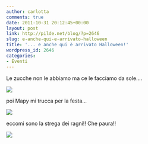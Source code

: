 ```yaml
---
author: carlotta
comments: true
date: 2011-10-31 20:12:45+00:00
layout: post
link: http://pilde.net/blog/?p=2646
slug: e-anche-qui-e-arrivato-halloween
title: '... e anche qui è arrivato Halloween!'
wordpress_id: 2646
categories:
- Eventi
---
```


Le zucche non le abbiamo ma ce le facciamo da sole....

![]({{baseurl}}/uploads/2011/11/halloween1.jpg)




poi Mapy mi trucca per la festa...

![]({{baseurl}}/uploads/2011/11/halloween2.jpg)




eccomi sono la strega dei ragni!! Che paura!!

![]({{baseurl}}/uploads/2011/11/halloween3.jpg)



